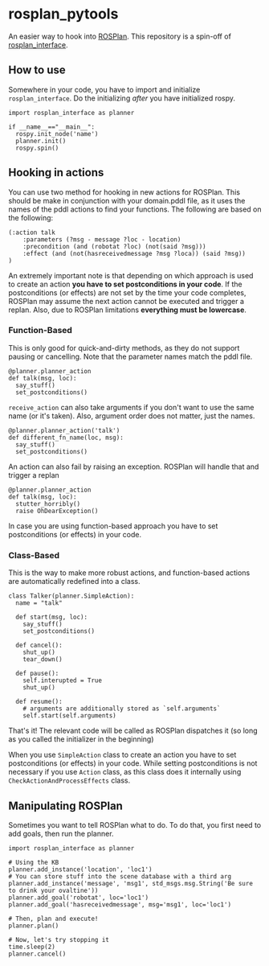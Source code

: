 # rosplan_pytools
An easier way to hook into [ROSPlan](https://github.com/KCL-Planning/ROSPlan). This repository is a spin-off of [rosplan_interface](https://github.com/yochan-lab/rosplan_interface).



## How to use
Somewhere in your code, you have to import and initialize `rosplan_interface`. Do the initializing *after* you have initialized rospy.
```
import rosplan_interface as planner

if __name__=="__main__":
  rospy.init_node('name')
  planner.init()
  rospy.spin()
```

## Hooking in actions

You can use two method for hooking in new actions for ROSPlan. This should be make in conjunction with your domain.pddl file, as it uses the names of the pddl actions to find your functions. The following are based on the following:

```
(:action talk
    :parameters (?msg - message ?loc - location)
    :precondition (and (robotat ?loc) (not(said ?msg)))
    :effect (and (not(hasreceivedmessage ?msg ?loca)) (said ?msg))
)
```

An extremely important note is that depending on which approach is used to create an action **you have to set postconditions in your code**. If the postconditions (or effects) are not set by the time your code completes, ROSPlan may assume the next action cannot be executed and trigger a replan. Also, due to ROSPlan limitations **everything must be lowercase**. 


### Function-Based

This is only good for quick-and-dirty methods, as they do not support pausing or cancelling. Note that the parameter names match the pddl file.

```
@planner.planner_action
def talk(msg, loc):
  say_stuff()
  set_postconditions()
```

`receive_action` can also take arguments if you don't want to use the same name (or it's taken). Also, argument order does not matter, just the names.

```
@planner.planner_action('talk')
def different_fn_name(loc, msg):
  say_stuff()
  set_postconditions()
```

An action can also fail by raising an exception. ROSPlan will handle that and trigger a replan
```
@planner.planner_action
def talk(msg, loc):
  stutter_horribly()
  raise OhDearException()
```

In case you are using function-based approach you have to set postconditions (or effects) in your code.

### Class-Based

This is the way to make more robust actions, and function-based actions are automatically redefined into a class.

```
class Talker(planner.SimpleAction):
  name = "talk"
  
  def start(msg, loc):
    say_stuff()
    set_postconditions()
    
  def cancel():
    shut_up()
    tear_down()
    
  def pause():
    self.interupted = True
    shut_up()
    
  def resume():
    # arguments are additionally stored as `self.arguments`
    self.start(self.arguments)
```

That's it! The relevant code will be called as ROSPlan dispatches it (so long as you called the initializer in the beginning)

When you use `SimpleAction` class to create an action you have to set postconditions (or effects) in your code. While setting postconditions is not necessary if you use `Action` class, as this class does it internally using `CheckActionAndProcessEffects` class. 

## Manipulating ROSPlan

Sometimes you want to tell ROSPlan what to do. To do that, you first need to add goals, then run the planner.

```
import rosplan_interface as planner

# Using the KB
planner.add_instance('location', 'loc1')
# You can store stuff into the scene database with a third arg
planner.add_instance('message', 'msg1', std_msgs.msg.String('Be sure to drink your ovaltine'))
planner.add_goal('robotat', loc='loc1')
planner.add_goal('hasreceivedmessage', msg='msg1', loc='loc1')

# Then, plan and execute!
planner.plan()

# Now, let's try stopping it
time.sleep(2)
planner.cancel()
```
